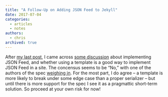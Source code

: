 ```yaml
---
title: "A Follow-Up on Adding JSON Feed to Jekyll"
date: 2017-07-04
categories:
  - articles
  - notes
authors:
  - chris
archived: true
---
```


After [my last post](/blog/add-json-feed-to-a-jekyll-site/), I came across [some discussion](https://github.com/jekyll/jekyll-feed/issues/172) about implementing JSON Feed, and whether using a template is a good way to implement JSON Feed in a site. The concensus seems to be “No,” with one of the authors of the spec [weighing in](https://github.com/brentsimmons/JSONFeed/issues/106#issuecomment-311705850). For the most part, I do agree – a template is more likely to break under some edge case than a proper serializer – but until there is more support for the spec I see it as a pragmattic short-term solution. So proceed at your own risk for now!
